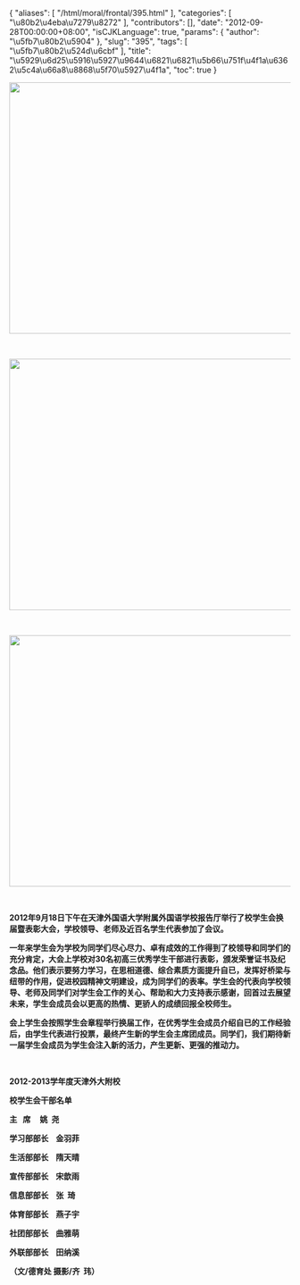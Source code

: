 {
    "aliases": [
        "/html/moral/frontal/395.html"
    ],
    "categories": [
        "\u80b2\u4eba\u7279\u8272"
    ],
    "contributors": [],
    "date": "2012-09-28T00:00:00+08:00",
    "isCJKLanguage": true,
    "params": {
        "author": "\u5fb7\u80b2\u5904"
    },
    "slug": "395",
    "tags": [
        "\u5fb7\u80b2\u524d\u6cbf"
    ],
    "title": "\u5929\u6d25\u5916\u5927\u9644\u6821\u6821\u5b66\u751f\u4f1a\u6362\u5c4a\u66a8\u8868\u5f70\u5927\u4f1a",
    "toc": true
}

**<img
    src="https://cdn.tfls.online/mirror/full/3adedfd64b2e7573b6efe0ffef8bbbfe61b14e35.jpg"
    style="display:block;margin-left:auto;margin-right:auto;"
    decoding="async"
    fetchpriority="auto"
    loading="lazy"
    height="450"
    width="600"
/>**




  




**<img
    src="https://cdn.tfls.online/mirror/full/18878c8741d1573252533abbe285f1b01a847ab0.jpg"
    style="display:block;margin-left:auto;margin-right:auto;"
    decoding="async"
    fetchpriority="auto"
    loading="lazy"
    height="450"
    width="600"
/>**




  




**<img
    src="https://cdn.tfls.online/mirror/full/1d97477ccf80eaf0f7852b35f8c61dc41cbaf4dd.jpg"
    style="display:block;margin-left:auto;margin-right:auto;"
    decoding="async"
    fetchpriority="auto"
    loading="lazy"
    height="450"
    width="600"
/>**




  




**2012年9月18日下午在天津外国语大学附属外国语学校报告厅举行了校学生会换届暨表彰大会，学校领导、老师及近百名学生代表参加了会议。**




**一年来学生会为学校为同学们尽心尽力、卓有成效的工作得到了校领导和同学们的充分肯定，大会上学校对30名初高三优秀学生干部进行表彰，颁发荣誉证书及纪念品。他们表示要努力学习，在思相道德、综合素质方面提升自已，发挥好桥梁与纽带的作用，促进校园精神文明建设，成为同学们的表率。学生会的代表向学校领导、老师及同学们对学生会工作的关心、帮助和大力支持表示感谢，回首过去展望未来，学生会成员会以更高的热情、更骄人的成绩回报全校师生。**




**会上学生会按照学生会章程举行换届工作，在优秀学生会成员介绍自已的工作经验后，由学生代表进行投票，最终产生新的学生会主席团成员。同学们，我们期待新一届学生会成员为学生会注入新的活力，产生更新、更强的推动力。**




  




**2012-2013学年度天津外大附校**




**校学生会干部名单**




**主   席     姚  尧**




**学习部部长    金羽菲**




**生活部部长    隋天晴**




**宣传部部长    宋歆雨**




**信息部部长    张  琦**




**体育部部长    燕子宇**




**社团部部长    曲雅萌**




**外联部部长    田纳溪**









**（文/德育处 摄影/齐  玮）**


